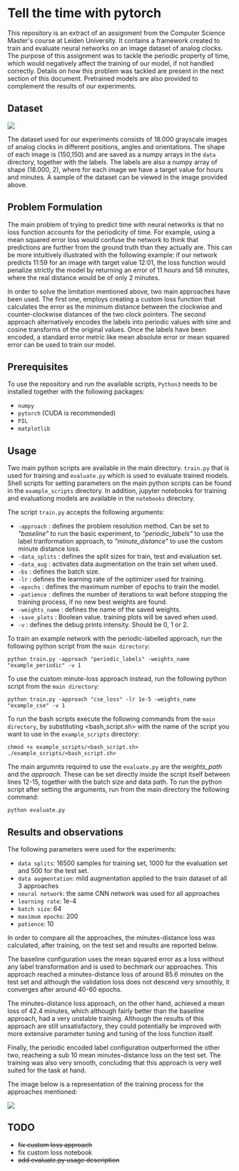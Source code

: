 # Tell the time with pytorch


This repository is an extract of an assignment from the Computer Science Master's course at Leiden University. It contains a framework created to train and evaluate neural networks on an image dataset of analog clocks. The purpose of this assignment was to tackle the periodic property of time, which would negatively affect the training of our model, if not handled correctly. Details on how this problem was tackled are present in the next section of this document. Pretrained models are also provided to complement the results of our experiments.

## Dataset 

<img src="https://github.com/OhGreat/tell_the_time_NN/blob/main/readme_aux/example_img.png"></img>

The dataset used for our experiments consists of 18.000 grayscale images of analog clocks in different positions, angles and orientations. The shape of each image is (150,150) and are saved as a numpy arrays in the `data` directory, together with the labels. The labels are also a numpy array of shape (18.000, 2), where for each image we have a target value for hours and minutes. A sample of the dataset can be viewed in the image provided above.

## Problem Formulation

The main problem of trying to predict time with neural networks is that no loss function accounts for the periodicity of time. For example, using a mean squared error loss would confuse the network to think that predictions are further from the ground truth than they actually are. This can be more intuitively illustrated with the following example: if our network predicts 11:59 for an image with target value 12:01, the loss function would penalize strictly the model by returning an error of 11 hours and 58 minutes, where the real distance would be of only 2 minutes.

In order to solve the limitation mentioned above, two main approaches have been used. The first one, employs creating a custom loss function that calculates the error as the minimum distance between the clockwise and counter-clockwise distances of the two clock pointers. The second approach alternatively encodes the labels into periodic values with sine and cosine transforms of the original values. Once the labels have been encoded, a standard error metric like mean absolute error or mean squared error can be used to train our model.

## Prerequisites

To use the repository and run the available scripts, `Python3` needs to be installed together with the following packages:
- `numpy`
- `pytorch` (CUDA is recommended)
- `PIL`
- `matplotlib`

## Usage

Two main python scripts are available in the main directory. `train.py` that is used for training and `evaluate.py` which is used to evaluate trained models. Shell scripts for setting parameters on the main python scripts can be found in the `example_scripts` directory. In addition, jupyter notebooks for training and evaluationg models are available in the `notebooks` directory. 

The script `train.py` accepts the following arguments:
- `-approach` : defines the problem resolution method. Can be set to *"baseline"* to run the basic experiment, to *"periodic_labels"* to use the label tranformation approach,  to *"minute_distance"* to use the custom minute distance loss.
- `-data_splits` : defines the split sizes for train, test and evaluation set.
- `-data_aug` : activates data augmentation on the train set when used.
- `-bs` : defines the batch size.
- `-lr` : defines the learning rate of the optimizer used for training.
- `-epochs` : defines the maximum number of epochs to train the model.
- `-patience` : defines the number of iterations to wait before stopping the training process, if no new best weights are found.
- `-weights_name` : defines the name of the saved weights.
- `-save_plots` : Boolean value. training plots will be saved when used.
- `-v` : defines the debug prints intensity. Should be 0, 1 or 2.

To train an example network with the periodic-labelled approach, run the following python script from the `main directory`:
```
python train.py -approach "periodic_labels" -weights_name "example_periodic" -v 1
```

To use the custom minute-loss approach instead, run the following python script from the `main directory`:
```
python train.py -approach "cse_loss" -lr 1e-5 -weights_name "example_cse" -v 1
```

To run the bash scripts execute the following commands from the `main directory`, by substituting <bash_script.sh> with the name of the script you want to use in the `example_scripts` directory:
```
chmod +x example_scripts/<bash_script.sh>
./example_scripts/<bash_script.sh>
``` 

The main argumnts required to use the `evaluate.py` are the *weights_path* and the *approach*. These can be set directly inside the script itself between lines 12-15, together with the batch size and data path. To run the python script after setting the arguments, run from the main directory the following command:
```
python evaluate.py
```

## Results and observations

The following parameters were used for the experiments:
- `data splits`: 16500 samples for training set, 1000 for the evaluation set and 500 for the test set.
- `data augmentation`: mild augmentation applied to the train dataset of all 3 approaches
- `neural network`: the same CNN network was used for all approaches
- `learning rate`: 1e-4 
- `batch size`: 64
- `maximum epochs`: 200
- `patience`: 10

In order to compare all the approaches, the minutes-distance loss was calculated, after training, on the test set and results are reported below.

The baseline configuration uses the mean squared error as a loss without any label transformation and is used to bechmark our approaches.
This approach reached a minutes-distance loss of around 85.6 minutes on the test set and although the validation loss does not descend very smoothly, it  converges after around 40-60 epochs.

The minutes-distance loss approach, on the other hand, achieved a mean loss of 42.4 minutes, which although fairly better than the baseline approach, had a very unstable training. Although the results of this approach are still unsatisfactory, they could potentially be improved with more extensive parameter tuning and tuning of the loss function itself.

Finally, the periodic encoded label configuration outperformed the other two, reacheing a sub 10 mean minutes-distance loss on the test set.
The training was also very smooth, concluding that this approach is very well suited for the task at hand.

The image below is a representation of the training process for the approaches mentioned:

<img src="https://github.com/OhGreat/tell_the_time_NN/blob/main/readme_aux/all_trainings.png"></img>

## TODO

- ~~fix custom loss approach~~
- fix custom loss notebook
- ~~add evaluate.py usage description~~
